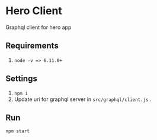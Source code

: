 # Hero Client

Graphql client for hero app

## Requirements

1) `node -v => 6.11.0+`

## Settings

1) `npm i`
2) Update uri for graphql server in `src/graphql/client.js` .

## Run

`npm start`
